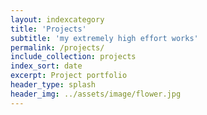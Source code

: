 ```yaml
---
layout: indexcategory
title: 'Projects'
subtitle: 'my extremely high effort works'
permalink: /projects/
include_collection: projects
index_sort: date
excerpt: Project portfolio
header_type: splash
header_img: ../assets/image/flower.jpg
---
```

